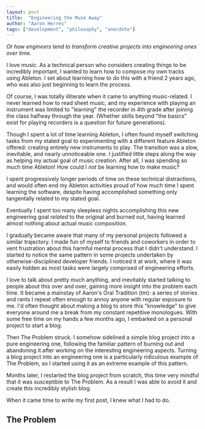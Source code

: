 ```yaml
---
layout: post
title:  "Engineering the Muse Away"
author: "Aaron Herres"
tags: ["development", "philosophy", "anecdote"]
---
```


*Or how engineers tend to transform creative projects into engineering ones over time.*

I love music. As a technical person who considers creating things to be incredibly important, I wanted to learn how to compose my own tracks using Ableton. I set about learning how to do this with a friend 2 years ago, who was also just beginning to learn the process.

Of course, I was totally illiterate when it came to anything music-related. I never learned how to read sheet music, and my experience with playing an instrument was limited to "learning" the recorder in 4th grade after joining the class halfway through the year. (Whether skills beyond "the basics" exist for playing recorders is a question for future generations).

Though I spent a lot of time learning Ableton, I often found myself switching tasks from my stated goal to experimenting with a different feature Ableton offered: creating entirely new instruments to play. The transition was a slow, inevitable, and nearly unnoticeable one. I justified little steps along the way as helping my actual goal of music creation. After all, I was spending so much time Ableton! How could I *not* be learning how to make music?

I spent progressively longer periods of time on these technical distractions, and would often end my Ableton activities proud of how much time I spent learning the software, despite having accomplished something only tangentally related to my stated goal.

 Eventually I spent too many sleepless nights accomplishing this new engineering goal *related* to the original and burned out, having learned almost nothing about actual music composition.

 I gradually became aware that many of my personal projects followed a similar trajectory. I made fun of myself to friends and coworkers in order to vent frustration about this harmful mental process that I didn't understand. I started to notice the same pattern in some projects undertaken by otherwise-disciplined developer friends. I noticed it at work, where it was easily hidden as most tasks were largely comprised of engineering efforts.

 I love to talk about pretty much anything, and inevitably started talking to people about this over and over, gaining more insight into the problem each time. It became a mainstay of Aaron's Oral Tradition (tm): a series of stories and rants I repeat often enough to annoy anyone with regular exposure to me. I'd often thought about making a blog to store this "knowledge" to give everyone around me a break from my constant repetitive monologues. With some free time on my hands a few months ago, I embarked on a personal project to start a blog.

Then The Problem struck. I somehow sidelined a simple blog project into a pure engineering one, following the familiar pattern of burning out and abandoning it after working on the interesting engineering aspects. Turning a blog project into an engineering one is a particularly ridiculous example of The Problem, so I started using it as an extreme example of this pattern. 

Months later, I restarted the blog project from scratch, this time very mindful that it was susceptible to The Problem. As a result I was able to avoid it and create this incredibly stylish blog.

When it came time to write my first post, I knew what I had to do.

## The Problem

